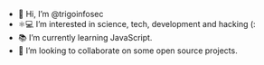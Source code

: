 - 👋 Hi, I’m @trigoinfosec
- ⚛️💻 I’m interested in science, tech, development and hacking (:
- 📚 I’m currently learning JavaScript.
- 🤝 I’m looking to collaborate on some open source projects.

